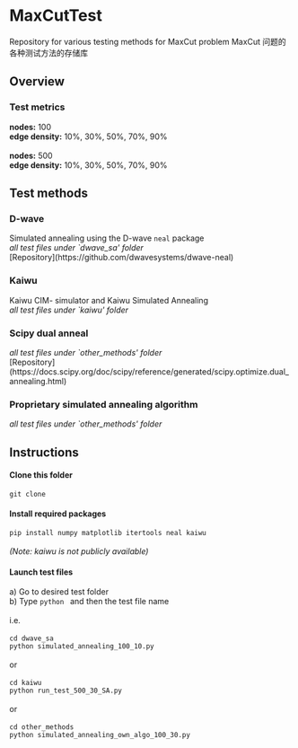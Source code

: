 # MaxCutTest
 Repository for various testing methods for MaxCut problem MaxCut 问题的各种测试方法的存储库

<h2> Overview </h2>
<h3>Test metrics</h3>
 
 
 <b>nodes:</b> 100
 <br>
 <b>edge density:</b> 10%, 30%, 50%, 70%, 90%
 <br><br>
 <b>nodes:</b> 500
 <br>
 <b>edge density:</b> 10%, 30%, 50%, 70%, 90%
 
 
<h2>Test methods</h2>
<h3>D-wave </h3>
Simulated annealing using the D-wave <code>neal</code> package<br>
<em>all test files under `dwave_sa' folder</em> 
<br>
[Repository](https://github.com/dwavesystems/dwave-neal)

<h3>Kaiwu </h3>
Kaiwu CIM- simulator and Kaiwu Simulated Annealing  <br>
<em>all test files under `kaiwu' folder</em> 

<h3> Scipy dual anneal </h3>
<em> all test files under `other_methods' folder</em> 
<br>
[Repository](https://docs.scipy.org/doc/scipy/reference/generated/scipy.optimize.dual_annealing.html)
<h3> Proprietary simulated annealing algorithm </h3>
<em> all test files under `other_methods' folder</em> 

 <h2>Instructions</h2>
 <h4>Clone this folder</h4>
   <code>git clone</code>  

<h4>Install required packages </h4>
  <code>pip install numpy matplotlib itertools neal kaiwu</code> <br><br>
 <em> (Note: kaiwu is not publicly available)</em>
  <h4>Launch test files</h4>
  a) Go to desired test folder <br>
 b) Type <code>python </code> and then the test file name <br>
<br>
i.e. <br><br> 
<code>cd dwave_sa</code><br>
<code>python simulated_annealing_100_10.py</code>
<br><br>
or
<br><br>
<code>cd kaiwu</code><br>
<code>python run_test_500_30_SA.py</code>
<br><br>
or
<br><br>
<code>cd other_methods</code><br>
<code>python simulated_annealing_own_algo_100_30.py</code>

